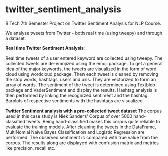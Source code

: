 # twitter_sentiment_analysis
B.Tech 7th Semester Project on Twitter Sentiment Analysis for NLP Course.

We analyse tweets from Twitter - both real time (using tweepy) and through a dataset.

**Real time Twitter Sentiment Analysis:**

  Real time tweets of a user entered keyword are collected using tweepy. The collected tweets are de-emojized using the emoji package.
  To get a general idea of the major keywords, the tweets are visualized in the form of word cloud using wordcloud package.
  Then each tweet is cleaned by removing the stop words, hashtags, users and urls. They are vectorized to form an array of words.
  The sentiment of the tweet is determined using Textblob package and VaderSentiment and display the results.
  Hashtag analysis is then performed by linking the recognized sentiment and the hashtag. Barplots of respective sentiments with the hashtags are visualized.


**Twitter Sentiment analysis with a pre-collected tweet dataset**
  The corpus used in this case study is Niek Sanders’ Corpus of over 5000 hand-classified tweets. 
  Being hand-classified makes this corpus quite reliable to evaluate the training models.
  After cleaning the tweets in the DataFrame, MultiNomial Naive Bayes Classification and Logistic Regression are performed. 
  The observed sentiment is compared with true value from the corpus.
  The results along are displayed with confusion matrix and metrics like precision, recall etc.
